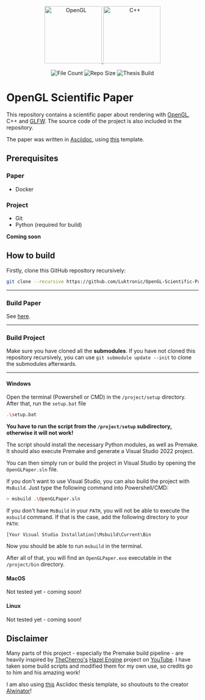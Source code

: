 <p align="center">
    <a href="https://www.opengl.org/" target="blank">
        <img src="https://upload.wikimedia.org/wikipedia/commons/thumb/e/e9/Opengl-logo.svg/1920px-Opengl-logo.svg.png" height="150" alt="OpenGL"/>
    </a>
    <a>
        <img src="https://brandslogos.com/wp-content/uploads/images/large/c-logo.png" height="150" alt="C++"/>
    </a>
</p>

<p align="center">
    <img src="https://img.shields.io/github/directory-file-count/Luktronic/OpenGL-Scientific-Paper.svg" alt="File Count" />
    <img src="https://img.shields.io/github/repo-size/Luktronic/OpenGL-Scientific-Paper.svg" alt="Repo Size" />
    <img src="https://github.com/Luktronic/OpenGL-Scientific-Paper/actions/workflows/build.yml/badge.svg" alt="Thesis Build"/>
</p>

# OpenGL Scientific Paper

This repository contains a scientific paper about rendering with <a href="https://www.opengl.org/" target="blank">OpenGL</a>, C++ and <a href="https://www.glfw.org/" target="blank">GLFW</a>. The source code of the project is also included in the repository.

The paper was written in [Asciidoc](https://asciidoc.org/), using [this](https://github.com/Alwinator/thesis-template) template.

## Prerequisites

### Paper

- Docker

### Project

- Git
- Python (required for build)

**Coming soon**

## How to build

Firstly, clone this GitHub repository recursively:

```sh
git clone --recursive https://github.com/Luktronic/OpenGL-Scientific-Paper.git
```

---

### Build Paper

See <a href="https://github.com/Alwinator/thesis-template#getting-started" target="blank">here</a>.

---

### Build Project

Make sure you have cloned all the **submodules**. If you have not cloned this repository recursively, you can use `git submodule update --init` to clone the submodules afterwards.

---

#### Windows

Open the terminal (Powershell or CMD) in the `/project/setup` directory. After that, run the `setup.bat` file

```sh
.\setup.bat
```

**You have to run the script from the `/project/setup` subdirectory, otherwise it will not work!**  

The script should install the necessary Python modules, as well as Premake. It should also execute Premake and generate a Visual Studio 2022 project.  

You can then simply run or build the project in Visual Studio by opening the `OpenGLPaper.sln` file.

If you don't want to use Visual Studio, you can also build the project with `MsBuild`. Just type the following command into Powershell/CMD:

```sh
> msbuild .\OpenGLPaper.sln 
```

If you don't have `MsBuild` in your `PATH`, you will not be able to execute the `msbuild` command. If that is the case, add the following directory to your `PATH`:

```
[Your Visual Studio Installation]\Msbuild\Current\Bin
```

Now you should be able to run `msbuild` in the terminal.

After all of that, you will find an `OpenGLPaper.exe` executable in the `/project/bin` directory.
#### MacOS

Not tested yet - coming soon!

#### Linux

Not tested yet - coming soon!

## Disclaimer

Many parts of this project - especially the Premake build pipeline - are heavily inspired by [TheCherno's](https://www.youtube.com/c/TheChernoProject) [Hazel Engine](https://github.com/TheCherno/Hazel) project on [YouTube](https://www.youtube.com/playlist?list=PLlrATfBNZ98dC-V-N3m0Go4deliWHPFwT). I have taken some build scripts and modified them for my own use, so credits go to him and his amazing work!

I am also using [this](https://github.com/Alwinator/thesis-template) Asciidoc thesis template, so shoutouts to the creator [Alwinator](https://github.com/Alwinator)!
